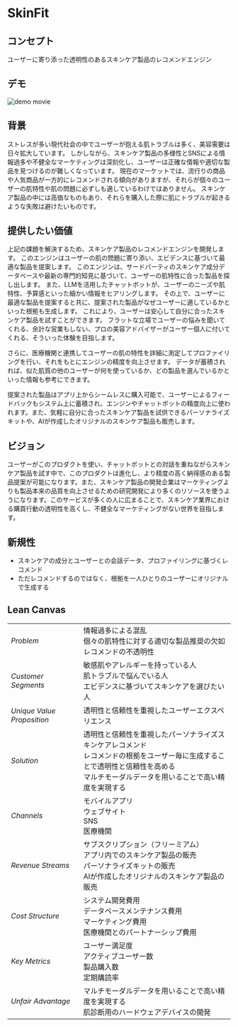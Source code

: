 # SkinFit

## コンセプト

ユーザーに寄り添った透明性のあるスキンケア製品のレコメンドエンジン

## デモ
![demo movie](./demo.gif)

## 背景
ストレスが多い現代社会の中でユーザーが抱える肌トラブルは多く、美容需要は日々拡大しています。
しかしながら、スキンケア製品の多様性とSNSによる情報過多や不健全なマーケティングは深刻化し、ユーザーは正確な情報や適切な製品を見つけるのが難しくなっています。
現在のマーケットでは、流行りの商品や人気商品が一方的にレコメンドされる傾向がありますが、それらが個々のユーザーの肌特性や肌の問題に必ずしも適しているわけではありません。
スキンケア製品の中には高価なものもあり、それらを購入した際に肌にトラブルが起きるような失敗は避けたいものです。

## 提供したい価値
上記の課題を解決するため、スキンケア製品のレコメンドエンジンを開発します。
このエンジンはユーザーの肌の問題に寄り添い、エビデンスに基づいて最適な製品を提案します。
このエンジンは、サードパーティのスキンケア成分データベースや最新の専門的知見に基づいて、ユーザーの肌特性に合った製品を探し出します。
また、LLMを活用したチャットボットが、ユーザーのニーズや肌特性、予算感といった細かい情報をヒアリングします。
その上で、ユーザーに最適な製品を提案すると共に、提案された製品がなぜユーザーに適しているかといった根拠も生成します。
これにより、ユーザーは安心して自分に合ったスキンケア製品を試すことができます。
フラットな立場でユーザーの悩みを聞いてくれる、余計な営業もしない、プロの美容アドバイザーがユーザー個人に付いてくれる、そういった体験を目指します。

さらに、医療機関と連携してユーザーの肌の特性を詳細に測定してプロファイリングを行い、それをもとにエンジンの精度を向上させます。
データが蓄積されれば、似た肌質の他のユーザーが何を使っているか、どの製品を選んでいるかといった情報も参考にできます。

提案された製品はアプリ上からシームレスに購入可能で、ユーザーによるフィードバックもシステム上に蓄積され、エンジンやチャットボットの精度向上に使われます。また、気軽に自分に合ったスキンケア製品を試供できるパーソナライズキットや、AIが作成したオリジナルのスキンケア製品も販売します。

## ビジョン
ユーザーがこのプロダクトを使い、チャットボットとの対話を重ねながらスキンケア製品を試す中で、このプロダクトは進化し、より精度の高く納得感のある製品提案が可能になります。また、スキンケア製品の開発企業はマーケティングよりも製品本来の品質を向上させるための研究開発により多くのリソースを使うようになります。このサービスが多くの人に広まることで、スキンケア業界における購買行動の透明性を高くし、不健全なマーケティングがない世界を目指します。

## 新規性
- スキンケアの成分とユーザーとの会話データ、プロファイリングに基づくレコメンド
- ただレコメンドするのではなく、根拠を一人ひとりのユーザーにオリジナルで生成する

## Lean Canvas
|                         |                                                                                                      |
|-------------------------|------------------------------------------------------------------------------------------------------|
| *Problem*                 | 情報過多による混乱<br>個々の肌特性に対する適切な製品推奨の欠如<br>レコメンドの不透明性                     |
| *Customer Segments*       | 敏感肌やアレルギーを持っている人<br>肌トラブルで悩んでいる人<br>エビデンスに基づいてスキンケアを選びたい人 |
| *Unique Value Proposition*| 透明性と信頼性を重視したユーザーエクスペリエンス                                                      |
| *Solution*                | 透明性と信頼性を重視したパーソナライズスキンケアレコメンド<br>レコメンドの根拠をユーザー毎に生成することで透明性と信頼性を高める<br>マルチモーダルデータを用いることで高い精度を実現する |
| *Channels*                | モバイルアプリ<br>ウェブサイト<br>SNS<br>医療機関                                                    |
| *Revenue Streams*         | サブスクリプション（フリーミアム）<br>アプリ内でのスキンケア製品の販売<br>パーソナライズキットの販売<br>AIが作成したオリジナルのスキンケア製品の販売 |
| *Cost Structure*         | システム開発費用<br>データベースメンテナンス費用<br>マーケティング費用<br>医療機関とのパートナーシップ費用 |
| *Key Metrics*             | ユーザー満足度<br>アクティブユーザー数<br>製品購入数<br>定期購読率                                   |
| *Unfair Advantage*        | マルチモーダルデータを用いることで高い精度を実現する<br>肌診断用のハードウェアデバイスの開発             |
